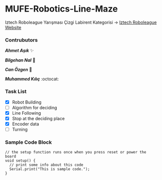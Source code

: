 # MUFE-Robotics-Line-Maze  
Iztech Roboleague Yarışması Çizgi Labirent Kategorisi -> [Iztech Roboleague Website](http://irl.iyte.edu.tr/ "Iztech Roboleague")

### Contrubutors
__*Ahmet Aşık*__ :sparkles:

__*Bilgehan Nal*__ :rocket:

__*Can Özgen*__ :metal:

__*Muhammed Kılıç*__ :octocat:

 ### Task List

- [x] Robot Building
- [ ] Algorithm for deciding
- [x] Line Following
- [x] Stop at the deciding place
- [x] Encoder data
- [ ] Turning

### Sample Code Block

``` arduino
// the setup function runs once when you press reset or power the board
void setup() {
  // print some info about this code
  Serial.print("This is sample code.");
}
```
